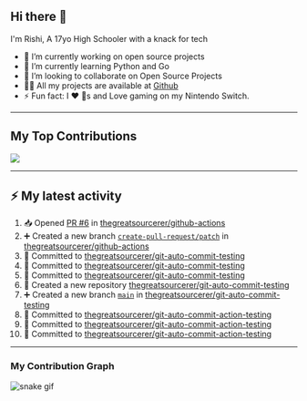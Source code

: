 ## Hi there 👋

I'm Rishi, A 17yo High Schooler with a knack for tech

- 🔭 I’m currently working on open source projects
- 🌱 I’m currently learning Python and Go
- 👯 I’m looking to collaborate on Open Source Projects
- 👨‍💻 All my projects are available at [Github](https://github.com/thegreatsourcerer)
- ⚡ Fun fact: I ❤️ 🐶s and Love gaming on my Nintendo Switch.

---

## My Top Contributions

![](https://github-contributor-stats.vercel.app/api?username=thegreatsourcerer&limit=5&theme=dark&combine_all_yearly_contributions=true)


---

## :zap: My latest activity

<!--START_SECTION:activity-->
1. 📥 Opened [PR #6](https://github.com/thegreatsourcerer/github-actions/pull/6) in [thegreatsourcerer/github-actions](https://github.com/thegreatsourcerer/github-actions)
2. ➕ Created a new branch [`create-pull-request/patch`](https://github.com/thegreatsourcerer/github-actions/tree/create-pull-request/patch) in [thegreatsourcerer/github-actions](https://github.com/thegreatsourcerer/github-actions)
3. 📝 Committed to [thegreatsourcerer/git-auto-commit-testing](https://github.com/thegreatsourcerer/git-auto-commit-testing/commit/871b9a71ae4e97d8ee31b148ad3c4f463f4d617d)
4. 📝 Committed to [thegreatsourcerer/git-auto-commit-testing](https://github.com/thegreatsourcerer/git-auto-commit-testing/commit/d3d4a78c3152b3fe76a8f2c4f6f0c15ef5cb420e)
5. 📝 Committed to [thegreatsourcerer/git-auto-commit-testing](https://github.com/thegreatsourcerer/git-auto-commit-testing/commit/777d589623dd12c8e7181d4f503b8aedf9023b83)
6. 🎉 Created a new repository [thegreatsourcerer/git-auto-commit-testing](https://github.com/thegreatsourcerer/git-auto-commit-testing)
7. ➕ Created a new branch [`main`](https://github.com/thegreatsourcerer/git-auto-commit-testing/tree/main) in [thegreatsourcerer/git-auto-commit-testing](https://github.com/thegreatsourcerer/git-auto-commit-testing)
8. 📝 Committed to [thegreatsourcerer/git-auto-commit-action-testing](https://github.com/thegreatsourcerer/git-auto-commit-action-testing/commit/8dd9b00e4b8f2faa2f7156a993e371d52fc1f7f0)
9. 📝 Committed to [thegreatsourcerer/git-auto-commit-action-testing](https://github.com/thegreatsourcerer/git-auto-commit-action-testing/commit/e7f601ff41fc42412cec56fd15266b43a2f9c27e)
10. 📝 Committed to [thegreatsourcerer/git-auto-commit-action-testing](https://github.com/thegreatsourcerer/git-auto-commit-action-testing/commit/d175158b23244d62cdcffad30d1cb3cd16ed7174)
<!--END_SECTION:activity-->

---

### My Contribution Graph

![snake gif](https://github.com/thegreatsourcerer/thegreatsourcerer/blob/output/ocean.gif)

